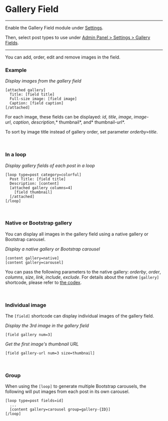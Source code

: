 
# Gallery Field

---

Enable the Gallery Field module under [Settings](options-general.php?page=ccs_reference&tab=settings).

Then, select post types to use under [Admin Panel > Settings > Gallery Fields](options-general.php?page=ccs_gallery_field_settings).

---

You can add, order, edit and remove images in the field.


### Example

*Display images from the gallery field*

~~~
[attached gallery]
  Title: [field title]
  Full-size image: [field image]
  Caption: [field caption]
[/attached]
~~~

For each image, these fields can be displayed: *id*, *title*, *image*, *image-url*, *caption*, *description*,* thumbnail*, and* thumbnail-url*.

To sort by image title instead of gallery order, set parameter *orderby=title*.

&nbsp;

### In a loop

*Display gallery fields of each post in a loop*

~~~
[loop type=post category=colorful]
  Post Title: [field title]
  Description: [content]
  [attached gallery columns=4]
    [field thumbnail]
  [/attached]
[/loop]
~~~

&nbsp;

### Native or Bootstrap gallery


You can display all images in the gallery field using a native gallery or Bootstrap carousel.

*Display a native gallery or Bootstrap carousel*

~~~
[content gallery=native]
[content gallery=carousel]
~~~


You can pass the following parameters to the native gallery: *orderby*, *order*, *columns*, *size*, *link*, *include*, *exclude*. For details about the native `[gallery]` shortcode, please refer to [the codex](http://codex.wordpress.org/Gallery_Shortcode).

&nbsp;

### Individual image


The `[field]` shortcode can display individual images of the gallery field.

*Display the 3rd image in the gallery field*

~~~
[field gallery num=3]
~~~

*Get the first image's thumbnail URL*

~~~
[field gallery-url num=3 size=thumbnail]
~~~


&nbsp;

### Group

When using the `[loop]` to generate multiple Bootstrap carousels, the following will put images from each post in its own carousel.

~~~
[loop type=post fields=id]
  ...
  [content gallery=carousel group=gallery-{ID}]
[/loop]
~~~
